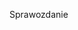 Sprawozdanie
[<script src="https://gist.github.com/kubicaszymon/cd3cef9f77ba20a3ca18e8174daeb567.js"></script>](https://gist.github.com/kubicaszymon/cd3cef9f77ba20a3ca18e8174daeb567)
